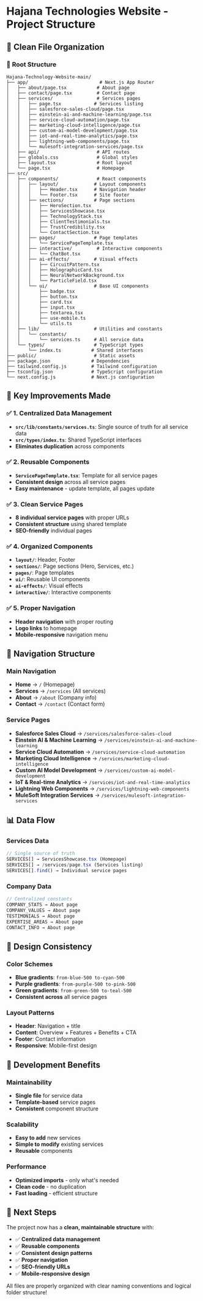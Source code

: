 # Hajana Technologies Website - Project Structure

## 📁 Clean File Organization

### 🎯 **Root Structure**
```
Hajana-Technology-Website-main/
├── app/                          # Next.js App Router
│   ├── about/page.tsx           # About page
│   ├── contact/page.tsx         # Contact page
│   ├── services/                # Services pages
│   │   ├── page.tsx            # Services listing
│   │   ├── salesforce-sales-cloud/page.tsx
│   │   ├── einstein-ai-and-machine-learning/page.tsx
│   │   ├── service-cloud-automation/page.tsx
│   │   ├── marketing-cloud-intelligence/page.tsx
│   │   ├── custom-ai-model-development/page.tsx
│   │   ├── iot-and-real-time-analytics/page.tsx
│   │   ├── lightning-web-components/page.tsx
│   │   └── mulesoft-integration-services/page.tsx
│   ├── api/                     # API routes
│   ├── globals.css              # Global styles
│   ├── layout.tsx               # Root layout
│   └── page.tsx                 # Homepage
├── src/
│   ├── components/              # React components
│   │   ├── layout/             # Layout components
│   │   │   ├── Header.tsx      # Navigation header
│   │   │   └── Footer.tsx      # Site footer
│   │   ├── sections/           # Page sections
│   │   │   ├── HeroSection.tsx
│   │   │   ├── ServicesShowcase.tsx
│   │   │   ├── TechnologyStack.tsx
│   │   │   ├── ClientTestimonials.tsx
│   │   │   ├── TrustCredibility.tsx
│   │   │   └── ContactSection.tsx
│   │   ├── pages/              # Page templates
│   │   │   └── ServicePageTemplate.tsx
│   │   ├── interactive/         # Interactive components
│   │   │   └── ChatBot.tsx
│   │   ├── ai-effects/         # Visual effects
│   │   │   ├── CircuitPattern.tsx
│   │   │   ├── HolographicCard.tsx
│   │   │   ├── NeuralNetworkBackground.tsx
│   │   │   └── ParticleField.tsx
│   │   └── ui/                 # Base UI components
│   │       ├── badge.tsx
│   │       ├── button.tsx
│   │       ├── card.tsx
│   │       ├── input.tsx
│   │       ├── textarea.tsx
│   │       ├── use-mobile.ts
│   │       └── utils.ts
│   ├── lib/                    # Utilities and constants
│   │   └── constants/
│   │       └── services.ts     # All service data
│   └── types/                  # TypeScript types
│       └── index.ts           # Shared interfaces
├── public/                     # Static assets
├── package.json               # Dependencies
├── tailwind.config.js         # Tailwind configuration
├── tsconfig.json              # TypeScript configuration
└── next.config.js             # Next.js configuration
```

## 🎯 **Key Improvements Made**

### ✅ **1. Centralized Data Management**
- **`src/lib/constants/services.ts`**: Single source of truth for all service data
- **`src/types/index.ts`**: Shared TypeScript interfaces
- **Eliminates duplication** across components

### ✅ **2. Reusable Components**
- **`ServicePageTemplate.tsx`**: Template for all service pages
- **Consistent design** across all service pages
- **Easy maintenance** - update template, all pages update

### ✅ **3. Clean Service Pages**
- **8 individual service pages** with proper URLs
- **Consistent structure** using shared template
- **SEO-friendly** individual pages

### ✅ **4. Organized Components**
- **`layout/`**: Header, Footer
- **`sections/`**: Page sections (Hero, Services, etc.)
- **`pages/`**: Page templates
- **`ui/`**: Reusable UI components
- **`ai-effects/`**: Visual effects
- **`interactive/`**: Interactive components

### ✅ **5. Proper Navigation**
- **Header navigation** with proper routing
- **Logo links** to homepage
- **Mobile-responsive** navigation menu

## 🚀 **Navigation Structure**

### **Main Navigation**
- **Home** → `/` (Homepage)
- **Services** → `/services` (All services)
- **About** → `/about` (Company info)
- **Contact** → `/contact` (Contact form)

### **Service Pages**
- **Salesforce Sales Cloud** → `/services/salesforce-sales-cloud`
- **Einstein AI & Machine Learning** → `/services/einstein-ai-and-machine-learning`
- **Service Cloud Automation** → `/services/service-cloud-automation`
- **Marketing Cloud Intelligence** → `/services/marketing-cloud-intelligence`
- **Custom AI Model Development** → `/services/custom-ai-model-development`
- **IoT & Real-time Analytics** → `/services/iot-and-real-time-analytics`
- **Lightning Web Components** → `/services/lightning-web-components`
- **MuleSoft Integration Services** → `/services/mulesoft-integration-services`

## 📊 **Data Flow**

### **Services Data**
```typescript
// Single source of truth
SERVICES[] → ServicesShowcase.tsx (Homepage)
SERVICES[] → /services/page.tsx (Services listing)
SERVICES[].find() → Individual service pages
```

### **Company Data**
```typescript
// Centralized constants
COMPANY_STATS → About page
COMPANY_VALUES → About page
TESTIMONIALS → About page
EXPERTISE_AREAS → About page
CONTACT_INFO → About page
```

## 🎨 **Design Consistency**

### **Color Schemes**
- **Blue gradients**: `from-blue-500 to-cyan-500`
- **Purple gradients**: `from-purple-500 to-pink-500`
- **Green gradients**: `from-green-500 to-teal-500`
- **Consistent across** all service pages

### **Layout Patterns**
- **Header**: Navigation + title
- **Content**: Overview + Features + Benefits + CTA
- **Footer**: Contact information
- **Responsive**: Mobile-first design

## 🔧 **Development Benefits**

### **Maintainability**
- **Single file** for service data
- **Template-based** service pages
- **Consistent** component structure

### **Scalability**
- **Easy to add** new services
- **Simple to modify** existing services
- **Reusable** components

### **Performance**
- **Optimized imports** - only what's needed
- **Clean code** - no duplication
- **Fast loading** - efficient structure

## 🎯 **Next Steps**

The project now has a **clean, maintainable structure** with:
- ✅ **Centralized data management**
- ✅ **Reusable components**
- ✅ **Consistent design patterns**
- ✅ **Proper navigation**
- ✅ **SEO-friendly URLs**
- ✅ **Mobile-responsive design**

All files are properly organized with clear naming conventions and logical folder structure!



